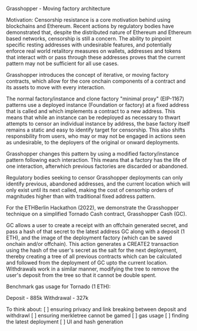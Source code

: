 Grasshopper - Moving factory architecture 


Motivation:
Censorship resistance is a core motivation behind using blockchains and Ethereum. Recent actions by regulatory bodies have demonstrated that, despite the distributed nature of Ethereum and Ethereum based networks, censorship is still a concern. The ability to pinpoint specific resting addresses with undesirable features, and potentially enforce real world retalitory measures on wallets, addresses and tokens that interact with or pass through these addresses proves that the current pattern may not be sufficient for all use cases. 

Grasshopper introduces the concept of iterative, or moving factory contracts, which allow for the core onchain components of a contract and its assets to move with every interaction. 

The normal factory/instance and clone factory "minimal proxy" (EIP-1167) patterns use a deployed instance (Foundation or factory) at a fixed address that is called and which implements a contract to a new address. This means that while an instance can be redeployed as necessary to thwart attempts to censor an individual instance by address, the base factory itself remains a static and easy to identify target for censorship. This also shifts responsbility from users, who may or may not be engaged in actions seen as undesirable, to the deployers of the original or onward deployments.

Grasshopper changes this pattern by using a modified factory/instance pattern following each interaction. This means that a factory has the life of one interaction, afterwhich previous factories are discarded or abandoned. 

Regulatory bodies seeking to censor Grasshopper deployments can only identify previous, abandoned addresses, and the current location which will only exist until its next called, making the cost of censorhip orders of magnitudes higher than with traditional fixed address pattern.

For the ETHBerlin Hackathon (2022), we demonstrate the Grasshopper technique on a simplified Tornado Cash contract, Grasshopper Cash (GC). 

GC allows a user to create a receipt with an offchain generated secret, and pass a hash of that secret to the latest address GC along with a deposit (1 ETH), and the image of the deployment factory (which can be saved onchain and/or offchain). This action generates a CREATE2 transaction using the hash of the user's secret as the salt for the next deployment, thereby creating a tree of all previous contracts which can be calculated and followed from the deployment of GC upto the current location. Withdrawals work in a similar manner, modifying the tree to remove the user's deposit from the tree so that it cannot be double spent. 


Benchmark gas usage for Tornado (1 ETH):

Deposit - 885k
Withdrawal - 327k


To think about:
[ ] ensuring privacy and link breaking between deposit and withdrawl
[ ] ensuring merkletree cannot be gamed
[ ] gas usage
[ ] finding the latest deployment
[ ] UI and hash generation